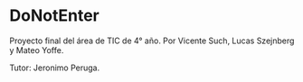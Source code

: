 # DoNotEnter
Proyecto final del área de TIC de 4° año. Por Vicente Such, Lucas Szejnberg y Mateo Yoffe.

Tutor: Jeronimo Peruga.
